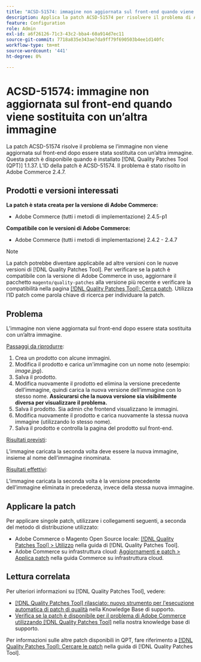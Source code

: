 ```yaml
---
title: "ACSD-51574: immagine non aggiornata sul front-end quando viene sostituita con un’altra immagine"
description: Applica la patch ACSD-51574 per risolvere il problema di Adobe Commerce, se l’immagine non viene aggiornata sul front-end dopo averla sostituita con un’altra immagine.
feature: Configuration
role: Admin
exl-id: a6f26126-71c3-43c2-bba4-60a914d7ec11
source-git-commit: 7718a835e343ae7da9ff79f690503b4ee1d140fc
workflow-type: tm+mt
source-wordcount: '441'
ht-degree: 0%

---
```


# ACSD-51574: immagine non aggiornata sul front-end quando viene sostituita con un’altra immagine

La patch ACSD-51574 risolve il problema se l’immagine non viene aggiornata sul front-end dopo essere stata sostituita con un’altra immagine. Questa patch è disponibile quando è installato [!DNL Quality Patches Tool (QPT)] 1.1.37. L’ID della patch è ACSD-51574. Il problema è stato risolto in Adobe Commerce 2.4.7.

## Prodotti e versioni interessati

**La patch è stata creata per la versione di Adobe Commerce:**

* Adobe Commerce (tutti i metodi di implementazione) 2.4.5-p1

**Compatibile con le versioni di Adobe Commerce:**

* Adobe Commerce (tutti i metodi di implementazione) 2.4.2 - 2.4.7

>[!NOTE]
>
>La patch potrebbe diventare applicabile ad altre versioni con le nuove versioni di [!DNL Quality Patches Tool]. Per verificare se la patch è compatibile con la versione di Adobe Commerce in uso, aggiornare il pacchetto `magento/quality-patches` alla versione più recente e verificare la compatibilità nella pagina [[!DNL Quality Patches Tool]: Cerca patch](https://experienceleague.adobe.com/tools/commerce-quality-patches/index.html?lang=it). Utilizza l’ID patch come parola chiave di ricerca per individuare la patch.

## Problema

L’immagine non viene aggiornata sul front-end dopo essere stata sostituita con un’altra immagine.

<u>Passaggi da riprodurre</u>:

1. Crea un prodotto con alcune immagini.
1. Modifica il prodotto e carica un&#39;immagine con un nome noto (esempio: *image.jpg*).
1. Salva il prodotto.
1. Modifica nuovamente il prodotto ed elimina la versione precedente dell’immagine, quindi carica la nuova versione dell’immagine con lo stesso nome. **Assicurarsi che la nuova versione sia visibilmente diversa per visualizzare il problema.**
1. Salva il prodotto. Sia admin che frontend visualizzano le immagini.
1. Modifica nuovamente il prodotto e carica nuovamente la stessa nuova immagine (utilizzando lo stesso nome).
1. Salva il prodotto e controlla la pagina del prodotto sul front-end.

<u>Risultati previsti</u>:

L’immagine caricata la seconda volta deve essere la nuova immagine, insieme al nome dell’immagine rinominata.

<u>Risultati effettivi</u>:

L’immagine caricata la seconda volta è la versione precedente dell’immagine eliminata in precedenza, invece della stessa nuova immagine.

## Applicare la patch

Per applicare singole patch, utilizzare i collegamenti seguenti, a seconda del metodo di distribuzione utilizzato:

* Adobe Commerce o Magento Open Source locale: [[!DNL Quality Patches Tool] > Utilizzo](https://experienceleague.adobe.com/docs/commerce-operations/tools/quality-patches-tool/usage.html?lang=it) nella guida di [!DNL Quality Patches Tool].
* Adobe Commerce su infrastruttura cloud: [Aggiornamenti e patch > Applica patch](https://experienceleague.adobe.com/docs/commerce-cloud-service/user-guide/develop/upgrade/apply-patches.html?lang=it) nella guida Commerce su infrastruttura cloud.

## Lettura correlata

Per ulteriori informazioni su [!DNL Quality Patches Tool], vedere:

* [[!DNL Quality Patches Tool] rilasciato: nuovo strumento per l&#39;esecuzione automatica di patch di qualità](/help/announcements/adobe-commerce-announcements/magento-quality-patches-released-new-tool-to-self-serve-quality-patches.md) nella Knowledge Base di supporto.
* [Verifica se la patch è disponibile per il problema di Adobe Commerce utilizzando  [!DNL Quality Patches Tool]](/help/support-tools/patches-available-in-qpt-tool/check-patch-for-magento-issue-with-magento-quality-patches.md) nella nostra knowledge base di supporto.

Per informazioni sulle altre patch disponibili in QPT, fare riferimento a [[!DNL Quality Patches Tool]: Cercare le patch](https://experienceleague.adobe.com/tools/commerce-quality-patches/index.html?lang=it) nella guida di [!DNL Quality Patches Tool].

